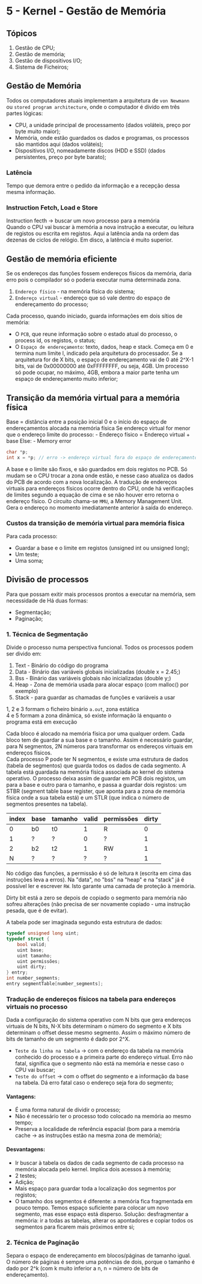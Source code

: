 # 5 - Kernel - Gestão de Memória

## Tópicos

1. Gestão de CPU;
2. Gestão de memória;
3. Gestão de dispositivos I/O;
4. Sistema de Ficheiros;

## Gestão de Memória

Todos os computadores atuais implementam a arquitetura de `von Newmann` ou `stored program architecture`, onde o computador é divido em três partes lógicas:
- CPU, a unidade principal de processamento (dados voláteis, preço por byte muito maior);
- Memória, onde estão guardados os dados e programas, os processos são mantidos aqui (dados voláteis);
- Dispositivos I/O, nomeadamente discos (HDD e SSD) (dados persistentes, preço por byte barato);

### Latência

Tempo que demora entre o pedido da informação e a recepção dessa mesma informação.

### Instruction Fetch, Load e Store

Instruction fecth -> buscar um novo processo para a memória <br>
Quando o CPU vai buscar à memória a nova instrução a executar, ou leitura de registos ou escrita em registos. Aqui a latência anda na ordem das dezenas de ciclos de relógio. Em disco, a latência é muito superior.

## Gestão de memória eficiente

Se os endereços das funções fossem endereços físicos da memória, daria erro pois o compilador só o poderia executar numa determinada zona.

1. `Endereço físico` - na memória física do sistema;
2. `Endereço virtual` - endereço que só vale dentro do espaço de endereçamento do processo;

Cada processo, quando iniciado, guarda informações em dois sítios de memória:

- O `PCB`, que reune informação sobre o estado atual do processo, o process id, os registos, o status;
- O `Espaço de endereçamento`: texto, dados, heap e stack. Começa em 0 e termina num limite l, indicado pela arquitetura do processador. Se a arquitetura for de X bits, o espaço de endereçamento vai de 0 até 2^X-1 bits, vai de 0x00000000 até 0xFFFFFFFF, ou seja, 4GB. Um processo só pode ocupar, no máximo, 4GB, embora a maior parte tenha um espaço de endereçamento muito inferior;

## Transição da memória virtual para a memória física

Base = distância entre a posição inicial 0 e o início do espaço de endereçamentos alocada na memória física
Se endereço virtual for menor que o endereço limite do processo:
    - Endereço físico = Endereço virtual + base
Else:
    - Memory error

```c++
char *p;
int x = *p; // erro -> endereço virtual fora do espaço de endereçamento
```

A base e o limite são fixos, e são guardados em dois registos no PCB. Só mudam se o CPU trocar a zona onde estão, e nesse caso atualiza os dados do PCB de acordo com a nova localização.
A tradução de endereços virtuais para endereços físicos ocorre dentro do CPU, onde há verificações de limites segundo a equação de cima e se não houver erro retorna o endereço físico. O circuito chama-se `MMU`, a Memory Management Unit. Gera o endereço no momento imediatamente anterior à saída do endereço.

### Custos da transição de memória virtual para memória física

Para cada processo:

- Guardar a base e o limite em registos (unsigned int ou unsigned long);
- Um teste;
- Uma soma;

## Divisão de processos

Para que possam exitir mais processos prontos a executar na memória, sem necessidade de 
Há duas formas:
- Segmentação;
- Paginação;

### 1. Técnica de Segmentação

Divide o processo numa perspectiva funcional. Todos os processos podem ser divido em:

1. Text - Binário do código do programa
2. Data - Binário das variáveis globais inicializadas (double x = 2.45;)
3. Bss - Binário das variáveis globais não inicializadas (double y;)
4. Heap - Zona de memória usada para alocar espaço (com malloc() por exemplo)
5. Stack - para guardar as chamadas de funções e variáveis a usar

1, 2 e 3 formam o ficheiro binário `a.out`, zona estática <br>
4 e 5 formam a zona dinâmica, só existe informação lá enquanto o programa está em execução <br>

Cada bloco é alocado na memória física por uma qualquer ordem. Cada bloco tem de guardar a sua base e o tamanho. Assim é necessário guardar, para N segmentos, 2N números para transformar os endereços virtuais em endereços físicos. <br>
Cada processo P pode ter N segmentos, e existe uma estrutura de dados (tabela de segmentos) que guarda todos os dados de cada segmento. A tabela está guardada na memória física associada ao kernel do sistema operativo. O processo deixa assim de guardar em PCB dois registos, um para a base e outro para o tamanho, e passa a guardar dois registos: um STBR (segment table base register, que aponta para a zona de memória física onde a sua tabela está) e um STLR (que indica o número de segmentos presentes na tabela).

| index | base | tamanho | valid | permissões | dirty |
| --- | --- | --- | --- | --- | --- |
| 0 | b0 | t0 | 1 | R | 0 |
| 1 | ? | ? | 0 | ? | 1 |
| 2 | b2 | t2 | 1 | RW | 1 |
| N | ? | ? | ? | ? | 1 |

No código das funções, a permissão é só de leitura `R` (escrita em cima das instruções leva a erros). Na "data", no "bss" na "heap" e na "stack" já é possível ler e escrever `RW`. Isto garante uma camada de proteção à memória.

Dirty bit está a zero se depois de copiado o segmento para memória não sofreu alterações (não precisa de ser novamente copiado - uma instrução pesada, que é de evitar).

A tabela pode ser imaginada segundo esta estrutura de dados:

```c++
typedef unsigned long uint;
typedef struct {
    bool valid;
    uint base;
    uint tamanho;
    uint permissões;
    uint dirty;
} entry;
int number_segments;
entry segmentTable[number_segments];
```

### Tradução de endereços físicos na tabela para endereços virtuais no processo

Dada a configuração do sistema operativo com N bits que gera endereços virtuais de N bits, N-X bits determinam o número do segmento e X bits determinam o offset desse mesmo segmento. Assim o máximo número de bits de tamanho de um segmento é dado por 2^X.
- `Teste da linha na tabela` -> com o endereço da tabela na memória conhecido do processo e a primeira parte do endereço virtual. Erro não fatal, significa que o segmento não está na memória e nesse caso o CPU vai buscar;
- `Teste do offset` -> com o offset do segmento e a informação da base na tabela. Dá erro fatal caso o endereço seja fora do segmento;

#### Vantagens:

- É uma forma natural de dividir o processo;
- Não é necessário ter o processo todo colocado na memória ao mesmo tempo;
- Preserva a localidade de referência espacial (bom para a memória cache -> as instruções estão na mesma zona de memória);

#### Desvantagens:

- Ir buscar à tabela os dados de cada segmento de cada processo na memória alocada pelo kernel. Implica dois acessos à memória;
- 2 testes;
- Adição;
- Mais espaço para guardar toda a localização dos segmentos por registos;
- O tamanho dos segmentos é diferente: a memória fica fragmentada em pouco tempo. Temos espaço suficiente para colocar um novo segmento, mas esse espaço está disperso. Solução: desfragmentar a memória: ir a todas as tabelas, alterar os apontadores e copiar todos os segmentos para ficarem mais próximos entre si;

### 2. Técnica de Paginação

Separa o espaço de endereçamento em blocos/páginas de tamanho igual. O número de páginas é sempre uma potências de dois, porque o tamanho é dado por 2^k (com k muito inferior a n, n = número de bits de endereçamento).

